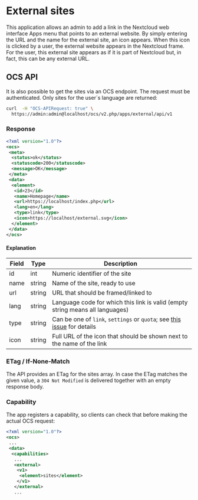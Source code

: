 # External sites

This application allows an admin to add a link in the Nextcloud web interface
Apps menu that points to an external website. By simply entering the URL and
the name for the external site, an icon appears. When this icon is clicked by a
user, the external website appears in the Nextcloud frame. For the user, this
external site appears as if it is part of Nextcloud but, in fact, this can be
any external URL.

## OCS API

It is also possible to get the sites via an OCS endpoint. The request must be authenticated.
Only sites for the user´s language are returned:
```bash
curl  -H "OCS-APIRequest: true" \
  https://admin:admin@localhost/ocs/v2.php/apps/external/api/v1
```

### Response
```xml
<?xml version="1.0"?>
<ocs>
 <meta>
  <status>ok</status>
  <statuscode>200</statuscode>
  <message>OK</message>
 </meta>
 <data>
  <element>
   <id>23</id>
   <name>Homepage</name>
   <url>https://localhost/index.php</url>
   <lang>en</lang>
   <type>link</type>
   <icon>https://localhost/external.svg</icon>
  </element>
 </data>
</ocs>
```

#### Explanation

| Field | Type   | Description                              |
| ----- | ------ | ---------------------------------------- |
| id    | int    | Numeric identifier of the site           |
| name  | string | Name of the site, ready to use           |
| url   | string | URL that should be framed/linked to      |
| lang  | string | Language code for which this link is valid (empty string means all languages) |
| type  | string | Can be one of `link`, `settings` or `quota`; see [this issue](https://github.com/nextcloud/external/issues/7) for details |
| icon  | string | Full URL of the icon that should be shown next to the name of the link |

### ETag / If-None-Match

The API provides an ETag for the sites array. In case the ETag matches the given value, a `304 Not Modified` is delivered together with an empty response body.

### Capability

The app registers a capability, so clients can check that before making the actual OCS request:
```xml
<?xml version="1.0"?>
<ocs>
 ...
 <data>
  <capabilities>
   ...
   <external>
    <v1>
     <element>sites</element>
    </v1>
   </external>
   ...
```
